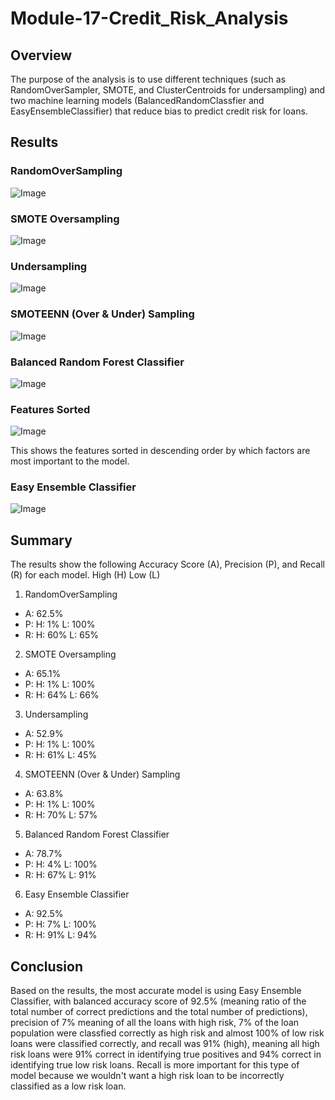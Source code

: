 # Module-17-Credit_Risk_Analysis

## Overview
The purpose of the analysis is to use different techniques (such as RandomOverSampler, SMOTE, and ClusterCentroids for undersampling) and two machine learning models (BalancedRandomClassfier and EasyEnsembleClassifier) that reduce bias to predict credit risk for loans.

## Results

### RandomOverSampling
![Image](https://github.com/cstern28/Module-17-Credit_Risk_Analysis/blob/main/Screenshots/Random_Oversampling.png)

### SMOTE Oversampling
![Image](https://github.com/cstern28/Module-17-Credit_Risk_Analysis/blob/main/Screenshots/SMOTE_Oversampling.png)

### Undersampling
![Image](https://github.com/cstern28/Module-17-Credit_Risk_Analysis/blob/main/Screenshots/Undersampling.png)

### SMOTEENN (Over & Under) Sampling
![Image](https://github.com/cstern28/Module-17-Credit_Risk_Analysis/blob/main/Screenshots/SMOTEENN_OverandUnderSampling.png)

### Balanced Random Forest Classifier
![Image](https://github.com/cstern28/Module-17-Credit_Risk_Analysis/blob/main/Screenshots/Balanced_Random_Forest_Classifier.png)

### Features Sorted
![Image](https://github.com/cstern28/Module-17-Credit_Risk_Analysis/blob/main/Screenshots/Features_Sorted.png)

This shows the features sorted in descending order by which factors are most important to the model.

### Easy Ensemble Classifier
![Image](https://github.com/cstern28/Module-17-Credit_Risk_Analysis/blob/main/Screenshots/Easy_Ensembler_Classifier.png)

## Summary
The results show the following Accuracy Score (A), Precision (P), and Recall (R) for each model. High (H) Low (L)
1. RandomOverSampling 
  - A: 62.5%
  - P: H: 1%  L: 100%
  - R: H: 60% L: 65%
2. SMOTE Oversampling
  - A: 65.1%
  - P: H: 1%  L: 100%
  - R: H: 64% L: 66%
3. Undersampling
  - A: 52.9%
  - P: H: 1%  L: 100%
  - R: H: 61% L: 45%
4. SMOTEENN (Over & Under) Sampling
  - A: 63.8%
  - P: H: 1%  L: 100%
  - R: H: 70% L: 57%
5. Balanced Random Forest Classifier
  - A: 78.7%
  - P: H: 4%  L: 100%
  - R: H: 67% L: 91%
6. Easy Ensemble Classifier
  - A: 92.5% 
  - P: H: 7%  L: 100%
  - R: H: 91% L: 94%
  
## Conclusion
Based on the results, the most accurate model is using Easy Ensemble Classifier, with balanced accuracy score of 92.5% (meaning ratio of the total number of correct predictions and the total number of predictions), precision of 7% meaning of all the loans with high risk, 7% of the loan population were classfied correctly as high risk and almost 100% of low risk loans were classified correctly, and recall was 91% (high), meaning all high risk loans were 91% correct in identifying true positives and 94% correct in identifying true low risk loans. Recall is more important for this type of model because we wouldn't want a high risk loan to be incorrectly classified as a low risk loan.



